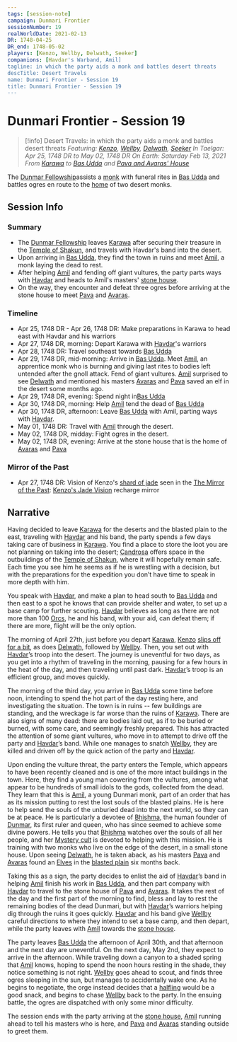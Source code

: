```yaml
---
tags: [session-note]
campaign: Dunmari Frontier
sessionNumber: 19
realWorldDate: 2021-02-13
DR: 1748-04-25
DR_end: 1748-05-02
players: [Kenzo, Wellby, Delwath, Seeker]
companions: [Havdar's Warband, Amil]
tagline: in which the party aids a monk and battles desert threats
descTitle: Desert Travels
name: Dunmari Frontier - Session 19
title: Dunmari Frontier - Session 19
---
```

# Dunmari Frontier - Session 19

>[!info] Desert Travels: in which the party aids a monk and battles desert threats
> *Featuring: [Kenzo](<../../../people/pcs/dunmar-fellowship/kenzo.md>), [Wellby](<../../../people/pcs/dunmar-fellowship/wellby.md>), [Delwath](<../../../people/pcs/dunmar-fellowship/delwath.md>), [Seeker](<../../../people/pcs/dunmar-fellowship/seeker.md>)*
> *In Taelgar: Apr 25, 1748 DR to May 02, 1748 DR*
> *On Earth: Saturday Feb 13, 2021*
> *From [Karawa](<../../../gazetteer/greater-dunmar/realms/dunmar/eastern-dunmar/karawa.md>) to [Bas Udda](<../../../gazetteer/greater-dunmar/realms/dunmar/eastern-dunmar/bas-udda.md>) and [Pava and Avaras' House](<../../../gazetteer/greater-dunmar/dunmari-basin/pava-and-avaras-house.md>)*

The [Dunmar Fellowship](<../../../people/pcs/dunmar-fellowship/dunmar-fellowship.md>)assists a [monk](<../../../people/dunmari/amil.md>) with funeral rites in [Bas Udda](<../../../gazetteer/greater-dunmar/realms/dunmar/eastern-dunmar/bas-udda.md>) and battles ogres en route to the [home](<../../../gazetteer/greater-dunmar/dunmari-basin/pava-and-avaras-house.md>) of two desert monks.

## Session Info
### Summary
- The [Dunmar Fellowship](<../../../people/pcs/dunmar-fellowship/dunmar-fellowship.md>) leaves [Karawa](<../../../gazetteer/greater-dunmar/realms/dunmar/eastern-dunmar/karawa.md>) after securing their treasure in the [Temple of Shakun](<../../../gazetteer/greater-dunmar/realms/dunmar/eastern-dunmar/temple-of-shakun.md>), and travels with Havdar's band into the desert.
- Upon arriving in [Bas Udda](<../../../gazetteer/greater-dunmar/realms/dunmar/eastern-dunmar/bas-udda.md>), they find the town in ruins and meet [Amil](<../../../people/dunmari/amil.md>), a monk laying the dead to rest.
- After helping [Amil](<../../../people/dunmari/amil.md>) and fending off giant vultures, the party parts ways with [Havdar](<../../../people/dunmari/havdar.md>) and heads to Amil's masters' [stone house](<../../../gazetteer/greater-dunmar/dunmari-basin/pava-and-avaras-house.md>).
- On the way, they encounter and defeat three ogres before arriving at the stone house to meet [Pava](<../../../people/dunmari/pava.md>) and [Avaras](<../../../people/dunmari/avaras.md>).

### Timeline
- Apr 25, 1748 DR - Apr 26, 1748 DR: Make preparations in Karawa to head east with Havdar and his warriors
- Apr 27, 1748 DR, morning: Depart Karawa with [Havdar](<../../../people/dunmari/havdar.md>)'s warriors
- Apr 28, 1748 DR: Travel southeast towards [Bas Udda](<../../../gazetteer/greater-dunmar/realms/dunmar/eastern-dunmar/bas-udda.md>)
- Apr 29, 1748 DR, mid-morning: Arrive in [Bas Udda](<../../../gazetteer/greater-dunmar/realms/dunmar/eastern-dunmar/bas-udda.md>). Meet [Amil](<../../../people/dunmari/amil.md>), an apprentice monk who is burning and giving last rites to bodies left untended after the gnoll attack. Fend of giant vultures. [Amil](<../../../people/dunmari/amil.md>) surprised to see [Delwath](<../../../people/pcs/dunmar-fellowship/delwath.md>) and mentioned his masters [Avaras](<../../../people/dunmari/avaras.md>) and [Pava](<../../../people/dunmari/pava.md>) saved an elf in the desert some months ago.
- Apr 29, 1748 DR, evening: Spend night in[Bas Udda](<../../../gazetteer/greater-dunmar/realms/dunmar/eastern-dunmar/bas-udda.md>)
- Apr 30, 1748 DR, morning: Help [Amil](<../../../people/dunmari/amil.md>) tend the dead of [Bas Udda](<../../../gazetteer/greater-dunmar/realms/dunmar/eastern-dunmar/bas-udda.md>)
- Apr 30, 1748 DR, afternoon: Leave [Bas Udda](<../../../gazetteer/greater-dunmar/realms/dunmar/eastern-dunmar/bas-udda.md>) with Amil, parting ways with [Havdar](<../../../people/dunmari/havdar.md>). 
- May 01, 1748 DR: Travel with [Amil](<../../../people/dunmari/amil.md>) through the desert.
- May 02, 1748 DR, midday: Fight ogres in the desert. 
- May 02, 1748 DR, evening: Arrive at the stone house that is the home of [Avaras](<../../../people/dunmari/avaras.md>) and [Pava](<../../../people/dunmari/pava.md>)

### Mirror of the Past
- Apr 27, 1748 DR: Vision of Kenzo's [shard of jade](<../treasure/gifts-and-heirlooms/jade-piece-of-rai-s-hand.md>) seen in the [The Mirror of the Past](<../treasure/treasure-from-stormcaller-tower/the-mirror-of-the-past.md>): [Kenzo's Jade Vision](<../mirror-visions/kenzo-s-jade-vision.md>)  recharge mirror

## Narrative
Having decided to leave [Karawa](<../../../gazetteer/greater-dunmar/realms/dunmar/eastern-dunmar/karawa.md>) for the deserts and the blasted plain to the east, traveling with [Havdar](<../../../people/dunmari/havdar.md>) and his band, the party spends a few days taking care of business in [Karawa](<../../../gazetteer/greater-dunmar/realms/dunmar/eastern-dunmar/karawa.md>). You find a place to store the loot you are not planning on taking into the desert; [Candrosa](<../../../people/dunmari/candrosa.md>) offers space in the outbuildings of the [Temple of Shakun](<../../../gazetteer/greater-dunmar/realms/dunmar/eastern-dunmar/temple-of-shakun.md>), where it will hopefully remain safe. Each time you see him he seems as if he is wrestling with a decision, but with the preparations for the expedition you don’t have time to speak in more depth with him.

You speak with [Havdar](<../../../people/dunmari/havdar.md>), and make a plan to head south to [Bas Udda](<../../../gazetteer/greater-dunmar/realms/dunmar/eastern-dunmar/bas-udda.md>) and then east to a spot he knows that can provide shelter and water, to set up a base camp for further scouting. [Havdar](<../../../people/dunmari/havdar.md>) believes as long as there are not more than 100 [Orcs](<../../../species/children-of-the-embodied-gods/orcs/orcs.md>), he and his band, with your aid, can defeat them; if there are more, flight will be the only option. 

The morning of April 27th, just before you depart [Karawa](<../../../gazetteer/greater-dunmar/realms/dunmar/eastern-dunmar/karawa.md>), [Kenzo](<../../../people/pcs/dunmar-fellowship/kenzo.md>) [slips off for a bit](<../mirror-visions/kenzo-s-jade-vision.md>), as does [Delwath](<../../../people/pcs/dunmar-fellowship/delwath.md>), followed by [Wellby](<../../../people/pcs/dunmar-fellowship/wellby.md>). Then, you set out with [Havdar](<../../../people/dunmari/havdar.md>)’s troop into the desert. The journey is uneventful for two days, as you get into a rhythm of traveling in the morning, pausing for a few hours in the heat of the day, and then traveling until past dark. [Havdar](<../../../people/dunmari/havdar.md>)’s troop is an efficient group, and moves quickly.

The morning of the third day, you arrive in [Bas Udda](<../../../gazetteer/greater-dunmar/realms/dunmar/eastern-dunmar/bas-udda.md>) some time before noon, intending to spend the hot part of the day resting here, and investigating the situation. The town is in ruins -- few buildings are standing, and the wreckage is far worse than the ruins of [Karawa](<../../../gazetteer/greater-dunmar/realms/dunmar/eastern-dunmar/karawa.md>). There are also signs of many dead: there are bodies laid out, as if to be buried or burned, with some care, and seemingly freshly prepared. This has attracted the attention of some giant vultures, who move in to attempt to drive off the party and [Havdar](<../../../people/dunmari/havdar.md>)’s band. While one manages to snatch [Wellby](<../../../people/pcs/dunmar-fellowship/wellby.md>), they are killed and driven off by the quick action of the party and [Havdar](<../../../people/dunmari/havdar.md>). 

Upon ending the vulture threat, the party enters the Temple, which appears to have been recently cleaned and is one of the more intact buildings in the town. Here, they find a young man cowering from the vultures, among what appear to be hundreds of small idols to the gods, collected from the dead. They learn that this is [Amil](<../../../people/dunmari/amil.md>), a young Dunmari monk, part of an order that has as its mission putting to rest the lost souls of the blasted plains. He is here to help send the souls of the unburied dead into the next world, so they can be at peace. He is particularly a devotee of [Bhishma](<../../../cosmology/gods/incorporeal-gods/dunmari/bhishma.md>), the human founder of [Dunmar](<../../../gazetteer/greater-dunmar/realms/dunmar/dunmar.md>), its first ruler and queen, who has since seemed to achieve some divine powers. He tells you that [Bhishma](<../../../cosmology/gods/incorporeal-gods/dunmari/bhishma.md>) watches over the souls of all her people, and her [Mystery cult](<../../../groups/dunmari-mystery-cults/order-of-the-awakened-soul.md>) is devoted to helping with this mission. He is training with two monks who live on the edge of the desert, in a small stone house. Upon seeing [Delwath](<../../../people/pcs/dunmar-fellowship/delwath.md>), he is taken aback, as his masters [Pava](<../../../people/dunmari/pava.md>) and [Avaras](<../../../people/dunmari/avaras.md>) found an [Elves](<../../../species/children-of-the-embodied-gods/elves/elves.md>) in the [blasted plain](<../../../gazetteer/greater-dunmar/dunmari-basin/nashtkar.md>) six months back. 

Taking this as a sign, the party decides to enlist the aid of [Havdar](<../../../people/dunmari/havdar.md>)’s band in helping [Amil](<../../../people/dunmari/amil.md>) finish his work in [Bas Udda](<../../../gazetteer/greater-dunmar/realms/dunmar/eastern-dunmar/bas-udda.md>), and then part company with [Havdar](<../../../people/dunmari/havdar.md>) to travel to the stone house of [Pava](<../../../people/dunmari/pava.md>) and [Avaras](<../../../people/dunmari/avaras.md>). It takes the rest of the day and the first part of the morning to find, bless and lay to rest the remaining bodies of the dead Dunmari, but with [Havdar](<../../../people/dunmari/havdar.md>)’s warriors helping dig through the ruins it goes quickly. [Havdar](<../../../people/dunmari/havdar.md>) and his band give [Wellby](<../../../people/pcs/dunmar-fellowship/wellby.md>) careful directions to where they intend to set a base camp, and then depart, while the party leaves with [Amil](<../../../people/dunmari/amil.md>) towards the [stone house](<../../../gazetteer/greater-dunmar/dunmari-basin/pava-and-avaras-house.md>). 

The party leaves [Bas Udda](<../../../gazetteer/greater-dunmar/realms/dunmar/eastern-dunmar/bas-udda.md>) the afternoon of April 30th, and that afternoon and the next day are uneventful. On the next day, May 2nd, they expect to arrive in the afternoon. While traveling down a canyon to a shaded spring that [Amil](<../../../people/dunmari/amil.md>) knows, hoping to spend the noon hours resting in the shade, they notice something is not right. [Wellby](<../../../people/pcs/dunmar-fellowship/wellby.md>) goes ahead to scout, and finds three ogres sleeping in the sun, but manages to accidentally wake one. As he begins to negotiate, the orge instead decides that a [halfling](<../../../species/children-of-the-embodied-gods/halflings/halflings.md>) would be a good snack, and begins to chase [Wellby](<../../../people/pcs/dunmar-fellowship/wellby.md>) back to the party. In the ensuing battle, the ogres are dispatched with only some minor difficulty. 

The session ends with the party arriving at the [stone house](<../../../gazetteer/greater-dunmar/dunmari-basin/pava-and-avaras-house.md>), [Amil](<../../../people/dunmari/amil.md>) running ahead to tell his masters who is here, and [Pava](<../../../people/dunmari/pava.md>) and [Avaras](<../../../people/dunmari/avaras.md>) standing outside to greet them.
